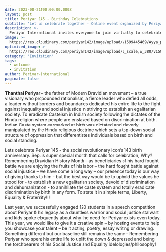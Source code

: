 ```yaml
---
date: 2023-08-21T00:00:00.000Z
layout: post
title: Periyar 145 - Birthday Celebrations
subtitle: 'Let us celebrate together - Online event organized by Periyar International USA.'
description: >-
  Periyar International invites everyone to join virtually to celebrate Periyar's 143rd birthday.
image: >-
  https://res.cloudinary.com/periyar142/image/upload/v1599445469/Ayya_p4dnwg.png
optimized_image: >-
  https://res.cloudinary.com/periyar142/image/upload/c_scale,w_380/v1599445469/Ayya_p4dnwg.png 
category: 'Invitation'
tags:
  - welcome
  - invitation
author: Periyar-International
paginate: false
---
```


<strong>Thanthai Periyar</strong> – the father of Modern Dravidian movement – a true visionary who propounded rationalism, a fierce leader who defied all odds, a leader without borders and boundaries dedicated his entire life to the fight against inequality and social injustice in striving to establish an egalitarian society. To eradicate Casteism in Indian society following the dictates of the Hindu religion where people are enslaved based on discrimination at birth.   Indian Caste system earmarked at birth was dictated and cleverly manipulated by the Hindu religious doctrine which sets a top-down social structure of oppression that differentiates individuals based on birth and social standing.

Lets celebrate Periyar 145 - the social revolutionary icon’s 143 birth anniversary.  Sep. is super special month that calls for celebration, Why? Remembering Dravidian History Month – as beneficiaries of his hard fought battle we are enjoying the fruits of his labor – the hard fought battle against social injustice – we have come a long way – our presence today is our way of giving thanks to him  - but the best way would be to uphold the values he stood for -  to establish a new egalitarian society, devoid of discrimination and dehumanization -  to annihilate the caste system and totally eradicate discrimination by birth in any form. To state it in simple terms, Liberty, Equality & Fraternity!!!

Last year, we successfully engaged 120 students in a speech competition about Periyar & his legacy as a dauntless warrior and social justice stalwart and kids spoke eloquently about why the need for Periyar  exists even today. This year, we would like to give it a creative spin – by hosting events to help you showcase your talent – be it acting, poetry, essay writing or drawing. Something different but our baseline still remains the same – Remembering Periyar who spent his entire life to uplift the down & depressed and being the torchbearers of his Social Justice and Equality idelologies/philosophy!